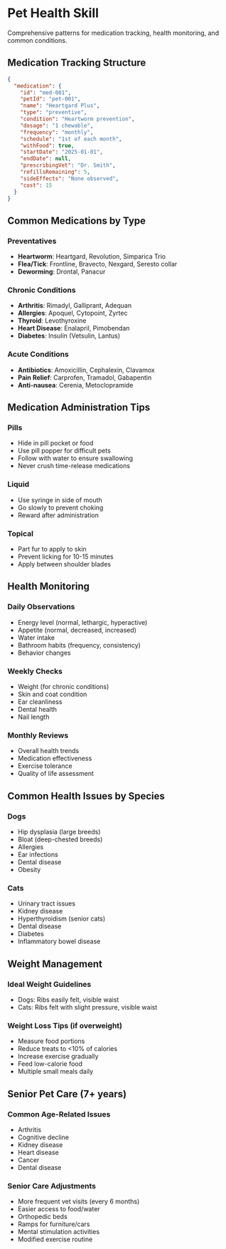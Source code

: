 # Pet Health Skill

Comprehensive patterns for medication tracking, health monitoring, and common conditions.

## Medication Tracking Structure

```json
{
  "medication": {
    "id": "med-001",
    "petId": "pet-001",
    "name": "Heartgard Plus",
    "type": "preventive",
    "condition": "Heartworm prevention",
    "dosage": "1 chewable",
    "frequency": "monthly",
    "schedule": "1st of each month",
    "withFood": true,
    "startDate": "2025-01-01",
    "endDate": null,
    "prescribingVet": "Dr. Smith",
    "refillsRemaining": 5,
    "sideEffects": "None observed",
    "cost": 15
  }
}
```

## Common Medications by Type

### Preventatives
- **Heartworm**: Heartgard, Revolution, Simparica Trio
- **Flea/Tick**: Frontline, Bravecto, Nexgard, Seresto collar
- **Deworming**: Drontal, Panacur

### Chronic Conditions
- **Arthritis**: Rimadyl, Galliprant, Adequan
- **Allergies**: Apoquel, Cytopoint, Zyrtec
- **Thyroid**: Levothyroxine
- **Heart Disease**: Enalapril, Pimobendan
- **Diabetes**: Insulin (Vetsulin, Lantus)

### Acute Conditions
- **Antibiotics**: Amoxicillin, Cephalexin, Clavamox
- **Pain Relief**: Carprofen, Tramadol, Gabapentin
- **Anti-nausea**: Cerenia, Metoclopramide

## Medication Administration Tips

### Pills
- Hide in pill pocket or food
- Use pill popper for difficult pets
- Follow with water to ensure swallowing
- Never crush time-release medications

### Liquid
- Use syringe in side of mouth
- Go slowly to prevent choking
- Reward after administration

### Topical
- Part fur to apply to skin
- Prevent licking for 10-15 minutes
- Apply between shoulder blades

## Health Monitoring

### Daily Observations
- Energy level (normal, lethargic, hyperactive)
- Appetite (normal, decreased, increased)
- Water intake
- Bathroom habits (frequency, consistency)
- Behavior changes

### Weekly Checks
- Weight (for chronic conditions)
- Skin and coat condition
- Ear cleanliness
- Dental health
- Nail length

### Monthly Reviews
- Overall health trends
- Medication effectiveness
- Exercise tolerance
- Quality of life assessment

## Common Health Issues by Species

### Dogs
- Hip dysplasia (large breeds)
- Bloat (deep-chested breeds)
- Allergies
- Ear infections
- Dental disease
- Obesity

### Cats
- Urinary tract issues
- Kidney disease
- Hyperthyroidism (senior cats)
- Dental disease
- Diabetes
- Inflammatory bowel disease

## Weight Management

### Ideal Weight Guidelines
- Dogs: Ribs easily felt, visible waist
- Cats: Ribs felt with slight pressure, visible waist

### Weight Loss Tips (if overweight)
- Measure food portions
- Reduce treats to <10% of calories
- Increase exercise gradually
- Feed low-calorie food
- Multiple small meals daily

## Senior Pet Care (7+ years)

### Common Age-Related Issues
- Arthritis
- Cognitive decline
- Kidney disease
- Heart disease
- Cancer
- Dental disease

### Senior Care Adjustments
- More frequent vet visits (every 6 months)
- Easier access to food/water
- Orthopedic beds
- Ramps for furniture/cars
- Mental stimulation activities
- Modified exercise routine
